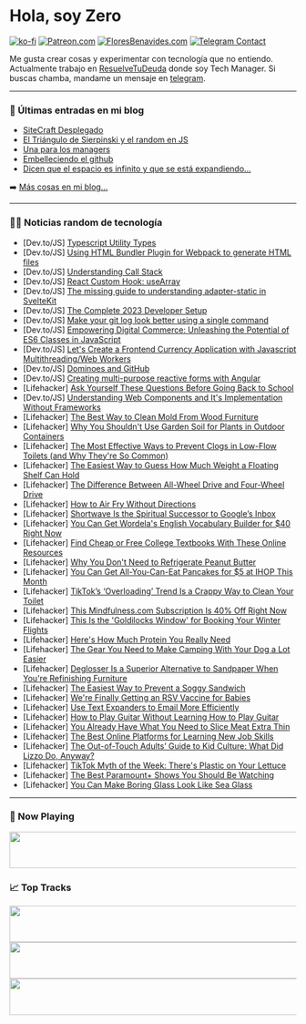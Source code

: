 # Hola, soy Zero

[![ko-fi](https://ko-fi.com/img/githubbutton_sm.svg)](https://ko-fi.com/J3J4N0LUK)
[![Patreon.com](https://img.shields.io/endpoint.svg?url=https%3A%2F%2Fshieldsio-patreon.vercel.app%2Fapi%3Fusername%3Dzerodragon%26type%3Dpatrons&style=for-the-badge)](https://patreon.com/zerodragon)
[![FloresBenavides.com](https://img.shields.io/website?down_message=oops&label=MiBlog&style=for-the-badge&up_message=online&url=https%3A%2F%2Ffloresbenavides.com)](https://floresbenavides.com)
[![Telegram Contact](https://img.shields.io/badge/escr%C3%ADbeme-ZeroDragon-%2326A5E4?style=for-the-badge&logo=telegram)](https://t.me/zerodragon)

Me gusta crear cosas y experimentar con tecnología que no entiendo.
Actualmente trabajo en [ResuelveTuDeuda](http://github.com/resuelve) donde soy Tech Manager.
Si buscas chamba, mandame un mensaje en [telegram](https://t.me/zerodragon).

---

### 📕 Últimas entradas en mi blog
<!-- BLOG-POST-LIST:START -->
- [SiteCraft Desplegado](https://floresbenavides.com/sitecraft-desplegado/)
- [El Triángulo de Sierpinski y el random en JS](https://floresbenavides.com/el-triangulo-de-sierpinski-y-el-random-en-js/)
- [Una para los managers](https://floresbenavides.com/una-para-los-managers/)
- [Embelleciendo el github](https://floresbenavides.com/embelleciendo-el-github/)
- [Dicen que el espacio es infinito y que se está expandiendo…](https://floresbenavides.com/dicen-que-el-espacio-es-infinito-y-que-se-esta-expandiendo/)
<!-- BLOG-POST-LIST:END -->

➡️ [Más cosas en mi blog...](https://floresbenavides.com)

---

### 👨‍💻 Noticias random de tecnología
<!-- TECH-POSTS:START -->
- [Dev.to/JS] [Typescript Utility Types](https://dev.to/kevin-uehara/typescript-utility-types-7nm)
- [Dev.to/JS] [Using HTML Bundler Plugin for Webpack to generate HTML files](https://dev.to/webdiscus/using-html-bundler-plugin-for-webpack-to-generate-html-files-30gd)
- [Dev.to/JS] [Understanding Call Stack](https://dev.to/oswaldopineda/understanding-call-stack-3cap)
- [Dev.to/JS] [React Custom Hook: useArray](https://dev.to/sergeyleschev/react-custom-hook-usearray-1ogp)
- [Dev.to/JS] [The missing guide to understanding adapter-static in SvelteKit](https://dev.to/khromov/the-missing-guide-to-understanding-adapter-static-in-sveltekit-246)
- [Dev.to/JS] [The Complete 2023 Developer Setup](https://dev.to/treasuredev_/the-complete-2023-developer-setup-2oia)
- [Dev.to/JS] [Make your git log look better using a single command](https://dev.to/imevanc/make-your-git-log-look-better-using-a-single-command-18gj)
- [Dev.to/JS] [Empowering Digital Commerce: Unleashing the Potential of ES6 Classes in JavaScript](https://dev.to/jacknorman235/empowering-digital-commerce-unleashing-the-potential-of-es6-classes-in-javascript-kld)
- [Dev.to/JS] [Let&#39;s Create a Frontend Currency Application with Javascript Multithreading/Web Workers](https://dev.to/renancferro/lets-create-a-frontend-crypto-application-with-javascript-multithreadingweb-workers-25p8)
- [Dev.to/JS] [Dominoes and GitHub](https://dev.to/giova1995/dominoes-and-github-m2m)
- [Dev.to/JS] [Creating multi-purpose reactive forms with Angular](https://dev.to/blugreenspace/creating-multi-purpose-reactive-forms-with-angular-47ka)
- [Lifehacker] [Ask Yourself These Questions Before Going Back to School](https://lifehacker.com/ask-yourself-these-questions-before-going-back-to-schoo-1850705671)
- [Dev.to/JS] [Understanding Web Components and It&#39;s Implementation Without Frameworks](https://dev.to/berlikaliku/understanding-web-components-and-its-implementation-without-frameworks-58cp)
- [Lifehacker] [The Best Way to Clean Mold From Wood Furniture](https://lifehacker.com/the-best-way-to-clean-mold-from-wood-furniture-1850705838)
- [Lifehacker] [Why You Shouldn&#39;t Use Garden Soil for Plants in Outdoor Containers](https://lifehacker.com/why-you-shouldnt-use-garden-soil-for-plants-in-outdoor-1850705876)
- [Lifehacker] [The Most Effective Ways to Prevent Clogs in Low-Flow Toilets &lpar;and Why They&#39;re So Common&rpar;](https://lifehacker.com/the-most-effective-ways-to-prevent-clogs-in-low-flow-to-1850706078)
- [Lifehacker] [The Easiest Way to Guess How Much Weight a Floating Shelf Can Hold](https://lifehacker.com/the-easiest-way-to-guess-how-much-weight-a-floating-she-1850706102)
- [Lifehacker] [The Difference Between All-Wheel Drive and Four-Wheel Drive](https://lifehacker.com/the-difference-between-all-wheel-drive-and-four-wheel-d-1850706084)
- [Lifehacker] [How to Air Fry Without Directions](https://lifehacker.com/how-to-air-fry-without-directions-1850707924)
- [Lifehacker] [Shortwave Is the Spiritual Successor to Google’s Inbox](https://lifehacker.com/shortwave-is-the-spiritual-successor-to-google-s-inbox-1850707721)
- [Lifehacker] [You Can Get Wordela&#39;s English Vocabulary Builder for $40 Right Now](https://lifehacker.com/you-can-get-wordelas-english-vocabulary-builder-for-40-1850697814)
- [Lifehacker] [Find Cheap or Free College Textbooks With These Online Resources](https://lifehacker.com/these-online-resources-will-help-you-find-free-college-1849372320)
- [Lifehacker] [Why You Don&#39;t Need to Refrigerate Peanut Butter](https://lifehacker.com/why-you-dont-need-to-refrigerate-peanut-butter-1850708209)
- [Lifehacker] [You Can Get All-You-Can-Eat Pancakes for $5 at IHOP This Month](https://lifehacker.com/you-can-get-all-you-can-eat-pancakes-for-5-at-ihop-thi-1850708442)
- [Lifehacker] [TikTok’s ‘Overloading’ Trend Is a Crappy Way to Clean Your Toilet](https://lifehacker.com/tiktok-s-overloading-trend-is-a-crappy-way-to-clean-y-1849545412)
- [Lifehacker] [This Mindfulness.com Subscription Is 40% Off Right Now](https://lifehacker.com/this-mindfulness-com-subscription-is-40-off-right-now-1850697909)
- [Lifehacker] [This Is the &#39;Goldilocks Window&#39; for Booking Your Winter Flights](https://lifehacker.com/this-is-the-goldilocks-window-for-booking-your-winter-f-1850707477)
- [Lifehacker] [Here&#39;s How Much Protein You Really Need](https://lifehacker.com/heres-how-much-protein-you-really-need-1830878049)
- [Lifehacker] [The Gear You Need to Make Camping With Your Dog a Lot Easier](https://lifehacker.com/the-gear-you-need-to-make-camping-with-your-dog-a-lot-e-1850705453)
- [Lifehacker] [Deglosser Is a Superior Alternative to Sandpaper When You&#39;re Refinishing Furniture](https://lifehacker.com/deglosser-is-a-superior-alternative-to-sandpaper-when-y-1850705841)
- [Lifehacker] [The Easiest Way to Prevent a Soggy Sandwich](https://lifehacker.com/make-sandwiches-on-frozen-bread-to-stave-off-sogginess-1803757453)
- [Lifehacker] [We&#39;re Finally Getting an RSV Vaccine for Babies](https://lifehacker.com/were-finally-getting-an-rsv-vaccine-for-babies-1850707968)
- [Lifehacker] [Use Text Expanders to Email More Efficiently](https://lifehacker.com/use-text-expanders-to-email-more-efficiently-1850707411)
- [Lifehacker] [How to Play Guitar Without Learning How to Play Guitar](https://lifehacker.com/how-to-play-guitar-without-learning-how-to-play-guitar-1848128835)
- [Lifehacker] [You Already Have What You Need to Slice Meat Extra Thin](https://lifehacker.com/you-already-have-what-you-need-to-slice-meat-extra-thin-1850705332)
- [Lifehacker] [The Best Online Platforms for Learning New Job Skills](https://lifehacker.com/the-best-online-platforms-for-learning-new-job-skills-1850707301)
- [Lifehacker] [The Out-of-Touch Adults’ Guide to Kid Culture: What Did Lizzo Do, Anyway?](https://lifehacker.com/the-out-of-touch-adults-guide-to-kid-culture-what-did-1850706205)
- [Lifehacker] [TikTok Myth of the Week: There&#39;s Plastic on Your Lettuce](https://lifehacker.com/tiktok-myth-of-the-week-theres-plastic-on-your-lettuce-1850706061)
- [Lifehacker] [The Best Paramount+ Shows You Should Be Watching](https://lifehacker.com/15-paramount-originals-you-arent-watching-but-should-b-1847635890)
- [Lifehacker] [You Can Make Boring Glass Look Like Sea Glass](https://lifehacker.com/you-can-make-boring-glass-look-like-sea-glass-1850706130)<!-- TECH-POSTS:END -->

---

### 🎵 Now Playing
<a href="https://spotify-now-playing-dun.vercel.app/now-playing?open"><img src="https://spotify-now-playing-dun.vercel.app/now-playing" width="540" height="64"></a>

### 📈 Top Tracks
<a href="https://spotify-now-playing-dun.vercel.app/top-tracks?i=1&open"><img src="https://spotify-now-playing-dun.vercel.app/top-tracks?i=1" width="540" height="64"></a>
<a href="https://spotify-now-playing-dun.vercel.app/top-tracks?i=2&open"><img src="https://spotify-now-playing-dun.vercel.app/top-tracks?i=2" width="540" height="64"></a>
<a href="https://spotify-now-playing-dun.vercel.app/top-tracks?i=3&open"><img src="https://spotify-now-playing-dun.vercel.app/top-tracks?i=3" width="540" height="64"></a>
